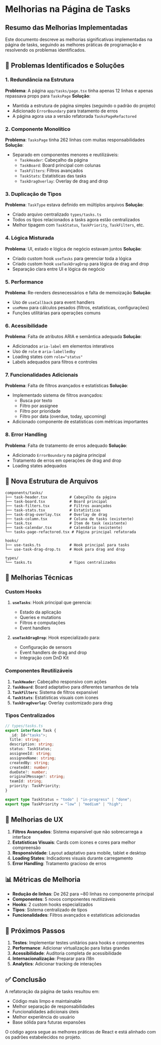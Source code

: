 # Melhorias na Página de Tasks

## Resumo das Melhorias Implementadas

Este documento descreve as melhorias significativas implementadas na página de tasks, seguindo as melhores práticas de programação e resolvendo os problemas identificados.

## 🎯 Problemas Identificados e Soluções

### 1. **Redundância na Estrutura**

**Problema**: A página `app/tasks/page.tsx` tinha apenas 12 linhas e apenas repassava props para `TasksPage`
**Solução**:

- Mantida a estrutura de página simples (seguindo o padrão do projeto)
- Adicionado `ErrorBoundary` para tratamento de erros
- A página agora usa a versão refatorada `TasksPageRefactored`

### 2. **Componente Monolítico**

**Problema**: `TasksPage` tinha 262 linhas com muitas responsabilidades
**Solução**:

- Separado em componentes menores e reutilizáveis:
  - `TaskHeader`: Cabeçalho da página
  - `TaskBoard`: Board principal com colunas
  - `TaskFilters`: Filtros avançados
  - `TaskStats`: Estatísticas das tasks
  - `TaskDragOverlay`: Overlay de drag and drop

### 3. **Duplicação de Tipos**

**Problema**: `TaskType` estava definido em múltiplos arquivos
**Solução**:

- Criado arquivo centralizado `types/tasks.ts`
- Todos os tipos relacionados a tasks agora estão centralizados
- Melhor tipagem com `TaskStatus`, `TaskPriority`, `TaskFilters`, etc.

### 4. **Lógica Misturada**

**Problema**: UI, estado e lógica de negócio estavam juntos
**Solução**:

- Criado custom hook `useTasks` para gerenciar toda a lógica
- Criado custom hook `useTaskDragDrop` para lógica de drag and drop
- Separação clara entre UI e lógica de negócio

### 5. **Performance**

**Problema**: Re-renders desnecessários e falta de memoização
**Solução**:

- Uso de `useCallback` para event handlers
- `useMemo` para cálculos pesados (filtros, estatísticas, configurações)
- Funções utilitárias para operações comuns

### 6. **Acessibilidade**

**Problema**: Falta de atributos ARIA e semântica adequada
**Solução**:

- Adicionados `aria-label` em elementos interativos
- Uso de `role` e `aria-labelledby`
- Loading states com `role="status"`
- Labels adequados para filtros e controles

### 7. **Funcionalidades Adicionais**

**Problema**: Falta de filtros avançados e estatísticas
**Solução**:

- Implementado sistema de filtros avançados:
  - Busca por texto
  - Filtro por assignee
  - Filtro por prioridade
  - Filtro por data (overdue, today, upcoming)
- Adicionado componente de estatísticas com métricas importantes

### 8. **Error Handling**

**Problema**: Falta de tratamento de erros adequado
**Solução**:

- Adicionado `ErrorBoundary` na página principal
- Tratamento de erros em operações de drag and drop
- Loading states adequados

## 📁 Nova Estrutura de Arquivos

```
components/tasks/
├── task-header.tsx          # Cabeçalho da página
├── task-board.tsx           # Board principal
├── task-filters.tsx         # Filtros avançados
├── task-stats.tsx           # Estatísticas
├── task-drag-overlay.tsx    # Overlay de drag
├── task-column.tsx          # Coluna de tasks (existente)
├── task.tsx                 # Item de task (existente)
├── task-calendar.tsx        # Calendário (existente)
└── tasks-page-refactored.tsx # Página principal refatorada

hooks/
├── use-tasks.ts             # Hook principal para tasks
└── use-task-drag-drop.ts    # Hook para drag and drop

types/
└── tasks.ts                 # Tipos centralizados
```

## 🔧 Melhorias Técnicas

### Custom Hooks

1. **`useTasks`**: Hook principal que gerencia:

   - Estado da aplicação
   - Queries e mutations
   - Filtros e computações
   - Event handlers

2. **`useTaskDragDrop`**: Hook especializado para:
   - Configuração de sensors
   - Event handlers de drag and drop
   - Integração com DnD Kit

### Componentes Reutilizáveis

1. **`TaskHeader`**: Cabeçalho responsivo com ações
2. **`TaskBoard`**: Board adaptativo para diferentes tamanhos de tela
3. **`TaskFilters`**: Sistema de filtros expansível
4. **`TaskStats`**: Estatísticas visuais com ícones
5. **`TaskDragOverlay`**: Overlay customizado para drag

### Tipos Centralizados

```typescript
// types/tasks.ts
export interface Task {
  _id: Id<"tasks">;
  title: string;
  description: string;
  status: TaskStatus;
  assigneeId: string;
  assigneeName: string;
  createdBy: string;
  createdAt: number;
  dueDate?: number;
  originalMessage?: string;
  teamId: string;
  priority: TaskPriority;
}

export type TaskStatus = "todo" | "in-progress" | "done";
export type TaskPriority = "low" | "medium" | "high";
```

## 🎨 Melhorias de UX

1. **Filtros Avançados**: Sistema expansível que não sobrecarrega a interface
2. **Estatísticas Visuais**: Cards com ícones e cores para melhor compreensão
3. **Responsividade**: Layout adaptativo para mobile, tablet e desktop
4. **Loading States**: Indicadores visuais durante carregamento
5. **Error Handling**: Tratamento gracioso de erros

## 📊 Métricas de Melhoria

- **Redução de linhas**: De 262 para ~80 linhas no componente principal
- **Componentes**: 5 novos componentes reutilizáveis
- **Hooks**: 2 custom hooks especializados
- **Tipos**: Sistema centralizado de tipos
- **Funcionalidades**: Filtros avançados e estatísticas adicionadas

## 🚀 Próximos Passos

1. **Testes**: Implementar testes unitários para hooks e componentes
2. **Performance**: Adicionar virtualização para listas grandes
3. **Acessibilidade**: Auditoria completa de acessibilidade
4. **Internacionalização**: Preparar para i18n
5. **Analytics**: Adicionar tracking de interações

## ✅ Conclusão

A refatoração da página de tasks resultou em:

- Código mais limpo e maintainable
- Melhor separação de responsabilidades
- Funcionalidades adicionais úteis
- Melhor experiência do usuário
- Base sólida para futuras expansões

O código agora segue as melhores práticas de React e está alinhado com os padrões estabelecidos no projeto.
